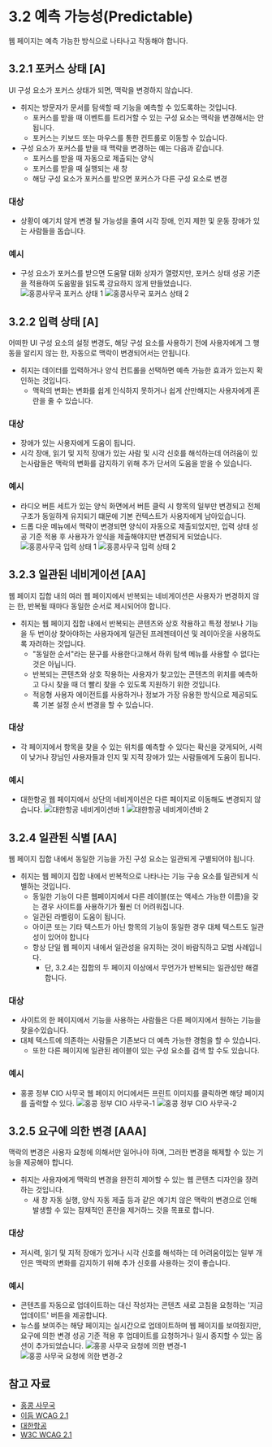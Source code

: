 # 3.2 예측 가능성(Predictable)
웹 페이지는 예측 가능한 방식으로 나타나고 작동해야 합니다.

## 3.2.1 포커스 상태 [A]
UI 구성 요소가 포커스 상태가 되면, 맥락을 변경하지 않습니다.
- 취지는 방문자가 문서를 탐색할 때 기능을 예측할 수 있도록하는 것입니다.
    - 포커스를 받을 때 이벤트를 트리거할 수 있는 구성 요소는 맥락을 변경해서는 안됩니다.
    - 포커스는 키보드 또는 마우스를 통한 컨트롤로 이동할 수 있습니다.
- 구성 요소가 포커스를 받을 때 맥락을 변경하는 예는 다음과 같습니다.
    - 포커스를 받을 때 자동으로 제출되는 양식
    - 포커스를 받을 때 실행되는 새 창
    - 해당 구성 요소가 포커스를 받으면 포커스가 다른 구성 요소로 변경

### 대상
- 상황이 예기치 않게 변경 될 가능성을 줄여 시각 장애, 인지 제한 및 운동 장애가 있는 사람들을 돕습니다.

### 예시
- 구성 요소가 포커스를 받으면 도움말 대화 상자가 열렸지만, 포커스 상태 성공 기준을 적용하여 도움말을 읽도록 강요하지 않게 만들었습니다.
![홍콩사무국 포커스 상태 1](./img/on-focus-1.png)
![홍콩사무국 포커스 상태 2](./img/on-focus-2.png)


## 3.2.2 입력 상태 [A]
어떠한 UI 구성 요소의 설정 변경도, 해당 구성 요소를 사용하기 전에 사용자에게 그 행동을 알리지 않는 한, 자동으로 맥락이 변경되어서는 안됩니다.
- 취지는 데이터를 입력하거나 양식 컨트롤을 선택하면 예측 가능한 효과가 있는지 확인하는 것입니다.
    - 맥락의 변화는 변화를 쉽게 인식하지 못하거나 쉽게 산만해지는 사용자에게 혼란을 줄 수 있습니다.

### 대상
- 장애가 있는 사용자에게 도움이 됩니다.
- 시각 장애, 읽기 및 지적 장애가 있는 사람 및 시각 신호를 해석하는데 어려움이 있는사람들은 맥락의 변화를 감지하기 위해 추가 단서의 도움을 받을 수 있습니다.

### 예시
- 라디오 버튼 세트가 있는 양식 화면에서 버튼 클릭 시 항목의 일부만 변경되고 전체구조가 동일하게 유지되기 떄문에 기본 컨텍스트가 사용자에게 남아있습니다.
- 드롭 다운 메뉴에서 맥락이 변경되면 양식이 자동으로 제출되었지만, 입력 상태 성공 기준 적용 후 사용자가 양식을 제출해야지만 변경되게 되었습니다.
![홍콩사무국 입력 상태 1](./img/on-input-1.png)
![홍콩사무국 입력 상태 2](./img/on-input-2.png)

## 3.2.3 일관된 네비게이션 [AA]
웹 페이지 집합 내의 여러 웹 페이지에서 반복되는 네비게이션은 사용자가 변경하지 않는 한, 반복될 때마다 동일한 순서로 제시되어야 합니다.
- 취지는 웹 페이지 집합 내에서 반복되는 콘텐츠와 상호 작용하고 특정 정보나 기능을 두 번이상 찾아야하는 사용자에게 일관된 프레젠테이션 및 레이아웃을 사용하도록 자려하는 것입니다.
    - "동일한 순서"라는 문구를 사용한다고해서 하위 탐색 메뉴를 사용할 수 없다는 것은 아닙니다.
    - 반복되는 콘텐츠와 상호 작용하는 사용자가 찾고있는 콘텐츠의 위치를 예측하고 다시 찾을 때 더 빨리 찾을 수 있도록 지원하기 위한 것입니다.
    - 적응형 사용자 에이전트를 사용하거나 정보가 가장 유용한 방식으로 제공되도록 기본 설정 순서 변경을 할 수 있습니다.

### 대상
- 각 페이지에서 항목을 찾을 수 있는 위치를 예측할 수 있다는 확신을 갖게되어, 시력이 낮거나 장님인 사용자들과 인지 및 지적 장애가 있는 사람들에게 도움이 됩니다.

### 예시
- 대한항공 웹 페이지에서 상단의 네비게이션은 다른 페이지로 이동해도 변경되지 않습니다.
![대한항공 네비게이션바 1](./img/consistent-navigation-1.png)
![대한항공 네비게이션바 2](./img/consistent-navigation-2.png)

## 3.2.4 일관된 식별 [AA]
웹 페이지 집합 내에서 동일한 기능을 가진 구성 요소는 일관되게 구별되어야 됩니다.
-  취지는 웹 페이지 집합 내에서 반복적으로 나타나는 기능 구송 요소를 일관되게 식별하는 것입니다.
    - 동일한 기능이 다른 웹페이지에서 다른 레이블(또는 액세스 가능한 이름)을 갖는 경우 사이트를 사용하기가 훨씬 더 어려워집니다.
    - 일관된 라벨링이 도움이 됩니다.
    - 아이콘 또는 기타 텍스트가 아닌 항목의 기능이 동일한 경우 대체 텍스트도 일관성이 있어야 합니다
    - 항상 단일 웹 페이지 내에서 일관성을 유지하는 것이 바람직하고 모범 사례입니다.
        - 단, 3.2.4는 집합의 두 페이지 이상에서 무언가가 반복되는 일관성만 해결합니다.

### 대상
- 사이트의 한 페이지에서 기능을 사용하는 사람들은 다른 페이지에서 원하는 기능을 찾을수있습니다.
- 대체 텍스트에 의존하는 사람들은 기존보다 더 예측 가능한 경험을 할 수 있습니다.
    - 또한 다른 페이지에 일관된 레이블이 있는 구성 요소를 검색 할 수도 있습니다.

### 예시
- 홍콩 정부 CIO 사무국 웹 페이지 어디에서든 프린트 이미지를 클릭하면 해당 페이지를 출력할 수 있다.
![홍콩 정부 CIO 사무국-1](./img/consistent-identification.png)
![홍콩 정부 CIO 사무국-2](./img/consistent-identification-2.png)

## 3.2.5 요구에 의한 변경 [AAA]
맥락의 변경은 사용자 요청에 의해서만 일어나야 하며, 그러한 변경을 해제할 수 있는 기능을 제공해야 합니다.
- 취지는 사용자에게 맥락의 변경을 완전히 제어할 수 있는 웹 콘텐츠 디자인을 장려하는 것입니다.
  - 새 창 자동 실행, 양식 자동 제출 등과 같은 예기치 않은 맥락의 변경으로 인해 발생할 수 있는 잠재적인 혼란을 제거하느 것을 목표로 합니다.

### 대상
- 저시력, 읽기 및 지적 장애가 있거나 시각 신호를 해석하는 데 어려움이있는 일부 개인은 맥락의 변화를 감지하기 위해 추가 신호를 사용하는 것이 좋습니다.

### 예시
- 콘텐츠를 자동으로 업데이트하는 대신 작성자는 콘텐츠 새로 고침을 요청하는 '지금 업데이트' 버튼을 제공합니다.
- 뉴스를 보여주는 해당 페이지는 실시간으로 업데이트하며 웹 페이지를 보여줬지만, 요구에 의한 변경 성공 기준 적용 후 업데이트를 요청하거나 일시 중지할 수 있는 옵션이 추가되었습니다.
![홍콩 사무국 요청에 의한 변경-1](./img/change-on-request-1.png)
![홍콩 사무국 요청에 의한 변경-2](./img/change-on-request-2.png)

## 참고 자료
- [홍콩 사무국](https://www.ogcio.gov.hk/)
- [이듬 WCAG 2.1](https://a11y.gitbook.io/)
- [대한항공](https://www.koreanair.com/kr/ko)
- [W3C WCAG 2.1](https://www.w3.org/TR/WCAG21/#status-messages)